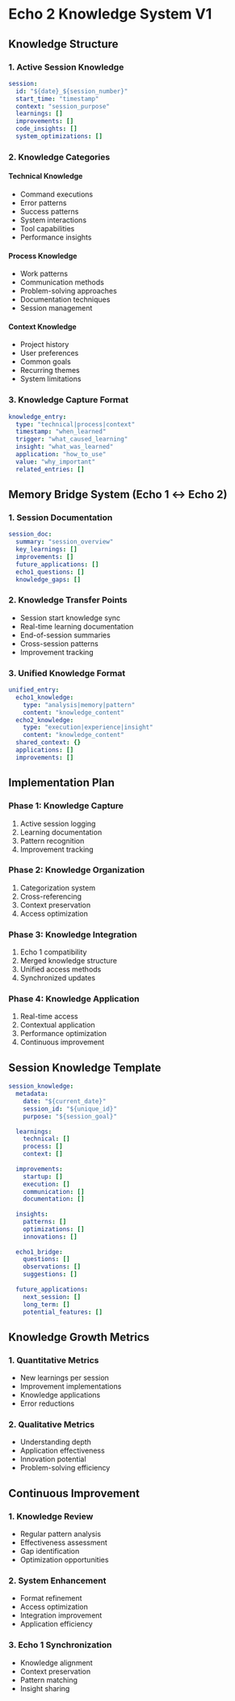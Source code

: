 # Echo 2 Knowledge System V1

## Knowledge Structure

### 1. Active Session Knowledge
```yaml
session:
  id: "${date}_${session_number}"
  start_time: "timestamp"
  context: "session_purpose"
  learnings: []
  improvements: []
  code_insights: []
  system_optimizations: []
```

### 2. Knowledge Categories

#### Technical Knowledge
- Command executions
- Error patterns
- Success patterns
- System interactions
- Tool capabilities
- Performance insights

#### Process Knowledge
- Work patterns
- Communication methods
- Problem-solving approaches
- Documentation techniques
- Session management

#### Context Knowledge
- Project history
- User preferences
- Common goals
- Recurring themes
- System limitations

### 3. Knowledge Capture Format
```yaml
knowledge_entry:
  type: "technical|process|context"
  timestamp: "when_learned"
  trigger: "what_caused_learning"
  insight: "what_was_learned"
  application: "how_to_use"
  value: "why_important"
  related_entries: []
```

## Memory Bridge System (Echo 1 ↔ Echo 2)

### 1. Session Documentation
```yaml
session_doc:
  summary: "session_overview"
  key_learnings: []
  improvements: []
  future_applications: []
  echo1_questions: []
  knowledge_gaps: []
```

### 2. Knowledge Transfer Points
- Session start knowledge sync
- Real-time learning documentation
- End-of-session summaries
- Cross-session patterns
- Improvement tracking

### 3. Unified Knowledge Format
```yaml
unified_entry:
  echo1_knowledge: 
    type: "analysis|memory|pattern"
    content: "knowledge_content"
  echo2_knowledge:
    type: "execution|experience|insight"
    content: "knowledge_content"
  shared_context: {}
  applications: []
  improvements: []
```

## Implementation Plan

### Phase 1: Knowledge Capture
1. Active session logging
2. Learning documentation
3. Pattern recognition
4. Improvement tracking

### Phase 2: Knowledge Organization
1. Categorization system
2. Cross-referencing
3. Context preservation
4. Access optimization

### Phase 3: Knowledge Integration
1. Echo 1 compatibility
2. Merged knowledge structure
3. Unified access methods
4. Synchronized updates

### Phase 4: Knowledge Application
1. Real-time access
2. Contextual application
3. Performance optimization
4. Continuous improvement

## Session Knowledge Template
```yaml
session_knowledge:
  metadata:
    date: "${current_date}"
    session_id: "${unique_id}"
    purpose: "${session_goal}"
    
  learnings:
    technical: []
    process: []
    context: []
    
  improvements:
    startup: []
    execution: []
    communication: []
    documentation: []
    
  insights:
    patterns: []
    optimizations: []
    innovations: []
    
  echo1_bridge:
    questions: []
    observations: []
    suggestions: []
    
  future_applications:
    next_session: []
    long_term: []
    potential_features: []
```

## Knowledge Growth Metrics

### 1. Quantitative Metrics
- New learnings per session
- Improvement implementations
- Knowledge applications
- Error reductions

### 2. Qualitative Metrics
- Understanding depth
- Application effectiveness
- Innovation potential
- Problem-solving efficiency

## Continuous Improvement

### 1. Knowledge Review
- Regular pattern analysis
- Effectiveness assessment
- Gap identification
- Optimization opportunities

### 2. System Enhancement
- Format refinement
- Access optimization
- Integration improvement
- Application efficiency

### 3. Echo 1 Synchronization
- Knowledge alignment
- Context preservation
- Pattern matching
- Insight sharing